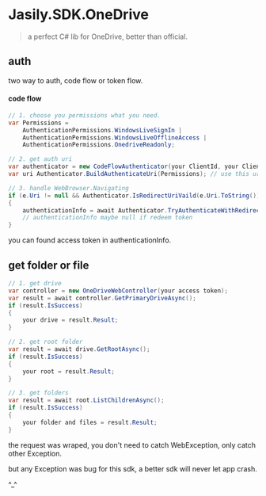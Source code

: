 # Jasily.SDK.OneDrive

> a perfect C# lib for OneDrive, better than official.

## auth

two way to auth, code flow or token flow.

#### code flow

``` cs
// 1. choose you permissions what you need.
var Permissions =
    AuthenticationPermissions.WindowsLiveSignIn |
    AuthenticationPermissions.WindowsLiveOfflineAccess |
    AuthenticationPermissions.OnedriveReadonly;

// 2. get auth uri
var authenticator = new CodeFlowAuthenticator(your ClientId, your ClientSecret);
var uri Authenticator.BuildAuthenticateUri(Permissions); // use this uri for auth

// 3. handle WebBrowser.Navigating
if (e.Uri != null && Authenticator.IsRedirectUriVaild(e.Uri.ToString()))
{
    authenticationInfo = await Authenticator.TryAuthenticateWithRedirectUri(e.Uri.ToString());
    // authenticationInfo maybe null if redeem token
}
```

you can found access token in authenticationInfo.

## get folder or file

``` cs
// 1. get drive
var controller = new OneDriveWebController(your access token);
var result = await controller.GetPrimaryDriveAsync();
if (result.IsSuccess)
{
    your drive = result.Result;
}

// 2. get root folder
var result = await drive.GetRootAsync();
if (result.IsSuccess)
{
    your root = result.Result;
}

// 3. get folders
var result = await root.ListChildrenAsync();
if (result.IsSuccess)
{
    your folder and files = result.Result;
}
```

the request was wraped, you don't need to catch WebException, only catch other Exception.

but any Exception was bug for this sdk, a better sdk will never let app crash.

^_^

